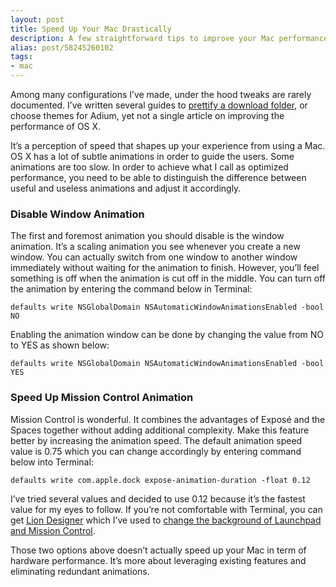 ```yaml
---
layout: post
title: Speed Up Your Mac Drastically
description: A few straightforward tips to improve your Mac performance and speed.
alias: post/58245260102
tags:
- mac
---
```

Among many configurations I’ve made, under the hood tweaks are rarely documented. I’ve written several guides to [prettify a download folder][3], or choose themes for Adium, yet not a single article on improving the performance of OS X.

[3]: http://sayzlim.net/clean-your-menu-bar-sweeten-download-stack/

<!--more-->

It’s a perception of speed that shapes up your experience from using a Mac. OS X has a lot of subtle animations in order to guide the users. Some animations are too slow. In order to achieve what I call as optimized performance, you need to be able to distinguish the difference between useful and useless animations and adjust it accordingly.

### Disable Window Animation

The first and foremost animation you should disable is the window animation. It’s a scaling animation you see whenever you create a new window. You can actually switch from one window to another window immediately without waiting for the animation to finish. However, you’ll feel something is off when the animation is cut off in the middle. You can turn off the animation by entering the command below in Terminal:

	defaults write NSGlobalDomain NSAutomaticWindowAnimationsEnabled -bool NO

Enabling the animation window can be done by changing the value from NO to YES as shown below:

	defaults write NSGlobalDomain NSAutomaticWindowAnimationsEnabled -bool YES

### Speed Up Mission Control Animation

Mission Control is wonderful. It combines the advantages of Exposé and the Spaces together without adding additional complexity. Make this feature better by increasing the animation speed. The default animation speed value is 0.75 which you can change accordingly by entering command below into Terminal:

	defaults write com.apple.dock expose-animation-duration -float 0.12

I’ve tried several values and decided to use 0.12 because it’s the fastest value for my eyes to follow. If you’re not comfortable with Terminal, you can get [Lion Designer][6] which I’ve used to [change the background of Launchpad and Mission Control][5].

[5]: http://sayzlim.net/spice-up-os-x-mission-control/
[6]: http://www.moritzwette.com/liondesigner/

Those two options above doesn’t actually speed up your Mac in term of hardware performance. It’s more about leveraging existing features and eliminating redundant animations.
